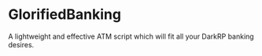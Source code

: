 # GlorifiedBanking
A lightweight and effective ATM script which will fit all your DarkRP banking desires.